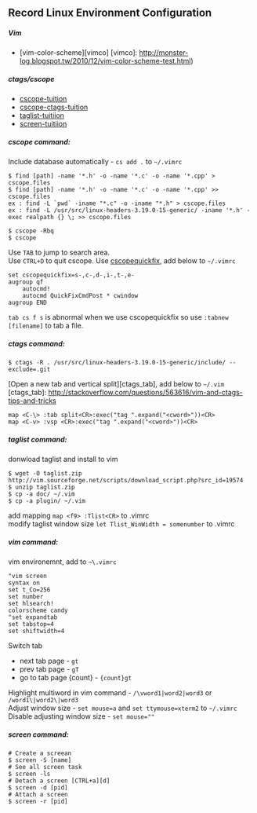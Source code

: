 Record Linux Environment Configuration
--------------------------------------------
##### Vim
	
- [vim-color-scheme][vimco]
[vimco]: http://monster-log.blogspot.tw/2010/12/vim-color-scheme-test.html)
	

##### ctags/cscope

- [cscope-tuition](http://hamisme.blogspot.tw/2011/02/cscope.html)
- [cscope-ctags-tuition](http://angledark0123.pixnet.net/blog/post/51919594-vim%E9%99%84%E4%BB%B6%EF%BC%9Acscope%2Bctag-%E4%BD%BF%E7%94%A8%E7%AD%86%E8%A8%98)
- [taglist-tuitiion](http://nelsonchunglife.blogspot.tw/2011/06/ubuntuvim-plugin-ctagstaglist.html)
- [screen-tuitiion](http://blogger.gtwang.org/2013/11/screen-command-examples-to-manage-linux-terminals.html)

##### cscope command:

Include database automatically - `cs add .` to `~/.vimrc` 

	$ find [path] -name '*.h' -o -name '*.c' -o -name '*.cpp' > cscope.files
	$ find [path] -name '*.h' -o -name '*.c' -o -name '*.cpp' >> cscope.files
	ex : find -L `pwd` -iname "*.c" -o -iname "*.h" > cscope.files
	ex : find -L /usr/src/linux-headers-3.19.0-15-generic/ -iname '*.h' -exec realpath {} \; >> cscope.files

	$ cscope -Rbq
	$ cscope

Use `TAB` to jump to search area.  
Use `CTRL+D` to quit cscope.
Use [cscopequickfix](http://stackoverflow.com/questions/28185067/vim-go-to-next-search-result-across-multiple-files), add below to `~/.vimrc`

	set cscopequickfix=s-,c-,d-,i-,t-,e-
	augroup qf
	    autocmd!
	    autocmd QuickFixCmdPost * cwindow
	augroup END

`tab cs f s` is abnormal when we use cscopequickfix so use `:tabnew [filename]` to tab a file.

##### ctags command:

	$ ctags -R . /usr/src/linux-headers-3.19.0-15-generic/include/ --exclude=.git

[Open a new tab and vertical split][ctags_tab], add below to `~/.vim`
[ctags_tab]: http://stackoverflow.com/questions/563616/vim-and-ctags-tips-and-tricks

	map <C-\> :tab split<CR>:exec("tag ".expand("<cword>"))<CR>
	map <C-v> :vsp <CR>:exec("tag ".expand("<cword>"))<CR>

##### taglist command:

donwload taglist and install to vim

	$ wget -O taglist.zip http://vim.sourceforge.net/scripts/download_script.php?src_id=19574
	$ unzip taglist.zip
	$ cp -a doc/ ~/.vim
	$ cp -a plugin/ ~/.vim

add mapping `map <f9> :Tlist<CR>` to .vimrc  
modify taglist window size `let Tlist_WinWidth = somenumber` to .vimrc

##### vim command:

vim environemnt, add to `~\.vimrc`

	"vim screen
	syntax on
	set t_Co=256
	set number
	set hlsearch!
	colorscheme candy
	"set expandtab
	set tabstop=4
	set shiftwidth=4

Switch tab  
- next tab page - `gt`
- prev tab page - `gT`
- go to tab page {count} - `{count}gt`

Highlight multiword in vim command - `/\vword1|word2|word3` or `/word1\|word2\|word3`  
Adjust window size - `set mouse=a` and `set ttymouse=xterm2` to `~/.vimrc`
Disable adjusting window size - `set mouse=""`

##### screen command:

	# Create a screean
	$ screen -S [name]
	# See all screen task
	$ screen -ls
	# Detach a screen [CTRL+a][d]
	$ screen -d [pid]
	# Attach a screen
	$ screen -r [pid]



